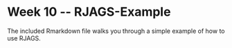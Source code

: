 # Week 10 -- RJAGS-Example

The included Rmarkdown file walks you through a simple example of how to use RJAGS.
